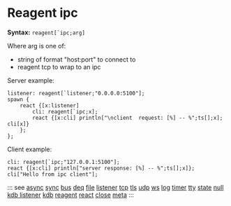 # Reagent ipc

**Syntax:** ```reagent[`ipc;arg]```

Where arg is one of:

- string of format "host:port" to connect to
- reagent tcp to wrap to an ipc

Server example:

```o
listener: reagent[`listener;"0.0.0.0:5100"];
spawn {
    react {[x:listener]
        cli: reagent[`ipc;x];
        react {[x:cli] println["\nclient  request: [%] -- %";ts[];x]; cli[x]}
    };
};
```

Client example:

```o
cli: reagent[`ipc;"127.0.0.1:5100"];
react {[x:cli] println["server response: [%] -- %";ts[];x]};
cli["Hello from ipc client"];
```

::: see
[async](/reference/types/reagents/async.md)
[sync](/reference/types/reagents/sync.md)
[bus](/reference/types/reagents/bus.md)
[deq](/reference/types/reagents/deq.md)
[file](/reference/types/reagents/file.md)
[listener](/reference/types/reagents/listener.md)
[tcp](/reference/types/reagents/tcp.md)
[tls](/reference/types/reagents/tls.md)
[udp](/reference/types/reagents/udp.md)
[ws](/reference/types/reagents/ws.md)
[log](/reference/types/reagents/log.md)
[timer](/reference/types/reagents/timer.md)
[tty](/reference/types/reagents/tty.md)
[state](/reference/types/reagents/state.md)
[null](/reference/types/reagents/null.md)
[kdb listener](/reference/types/reagents/kdblistener.md)
[kdb](/reference/types/reagents/kdb.md)
[reagent](/verbs/other/reagent.md)
[react](/verbs/other/react.md)
[close](/verbs/other/close.md)
[meta](/verbs/other/meta.md)
:::

